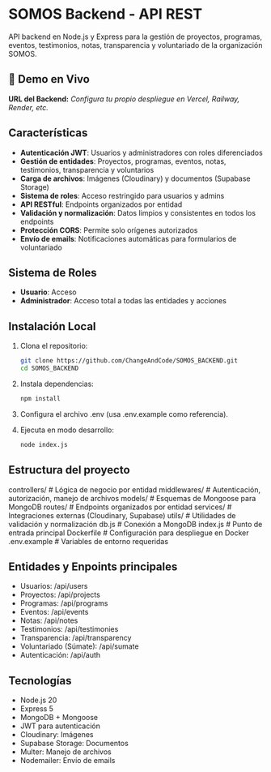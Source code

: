 # SOMOS Backend - API REST

API backend en Node.js y Express para la gestión de proyectos, programas, eventos, testimonios, notas, transparencia y voluntariado de la organización SOMOS.

## 🚀 Demo en Vivo

**URL del Backend:** _Configura tu propio despliegue en Vercel, Railway, Render, etc._

## Características

- **Autenticación JWT**: Usuarios y administradores con roles diferenciados
- **Gestión de entidades**: Proyectos, programas, eventos, notas, testimonios, transparencia y voluntarios
- **Carga de archivos**: Imágenes (Cloudinary) y documentos (Supabase Storage)
- **Sistema de roles**: Acceso restringido para usuarios y admins
- **API RESTful**: Endpoints organizados por entidad
- **Validación y normalización**: Datos limpios y consistentes en todos los endpoints
- **Protección CORS**: Permite solo orígenes autorizados
- **Envío de emails**: Notificaciones automáticas para formularios de voluntariado

## Sistema de Roles

- **Usuario**: Acceso
- **Administrador**: Acceso total a todas las entidades y acciones

## Instalación Local

1. Clona el repositorio:

   ```bash
   git clone https://github.com/ChangeAndCode/SOMOS_BACKEND.git
   cd SOMOS_BACKEND
   ```

2. Instala dependencias:

   ```bash
   npm install
   ```

3. Configura el archivo .env (usa .env.example como referencia).

4. Ejecuta en modo desarrollo:
   ```bash
   node index.js
   ```

## Estructura del proyecto

controllers/ # Lógica de negocio por entidad
middlewares/ # Autenticación, autorización, manejo de archivos
models/ # Esquemas de Mongoose para MongoDB
routes/ # Endpoints organizados por entidad
services/ # Integraciones externas (Cloudinary, Supabase)
utils/ # Utilidades de validación y normalización
db.js # Conexión a MongoDB
index.js # Punto de entrada principal
Dockerfile # Configuración para despliegue en Docker
.env.example # Variables de entorno requeridas

## Entidades y Enpoints principales

- Usuarios: /api/users
- Proyectos: /api/projects
- Programas: /api/programs
- Eventos: /api/events
- Notas: /api/notes
- Testimonios: /api/testimonies
- Transparencia: /api/transparency
- Voluntariado (Súmate): /api/sumate
- Autenticación: /api/auth

## Tecnologías

- Node.js 20
- Express 5
- MongoDB + Mongoose
- JWT para autenticación
- Cloudinary: Imágenes
- Supabase Storage: Documentos
- Multer: Manejo de archivos
- Nodemailer: Envío de emails
